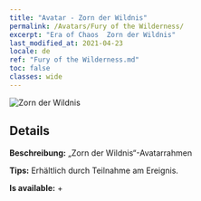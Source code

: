```yaml
---
title: "Avatar - Zorn der Wildnis"
permalink: /Avatars/Fury of the Wilderness/
excerpt: "Era of Chaos  Zorn der Wildnis"
last_modified_at: 2021-04-23
locale: de
ref: "Fury of the Wilderness.md"
toc: false
classes: wide
---
```

 ![Zorn der Wildnis](/images/a/avatarFrame_29.png)

## Details

 **Beschreibung:** „Zorn der Wildnis“-Avatarrahmen 

 **Tips:** Erhältlich durch Teilnahme am Ereignis. 

 **Is available:**  + 

